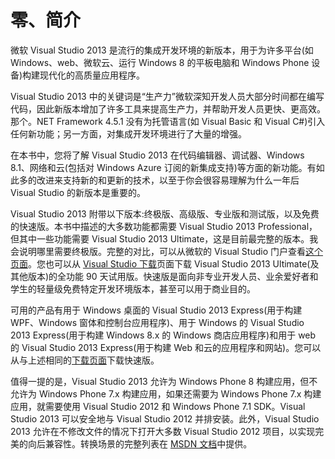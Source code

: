 # 零、简介

微软 Visual Studio 2013 是流行的集成开发环境的新版本，用于为许多平台(如 Windows、web、微软云、运行 Windows 8 的平板电脑和 Windows Phone 设备)构建现代化的高质量应用程序。

Visual Studio 2013 中的关键词是“生产力”微软深知开发人员大部分时间都在编写代码，因此新版本增加了许多工具来提高生产力，并帮助开发人员更快、更高效。那个。NET Framework 4.5.1 没有为托管语言(如 Visual Basic 和 Visual C#)引入任何新功能；另一方面，对集成开发环境进行了大量的增强。

在本书中，您将了解 Visual Studio 2013 在代码编辑器、调试器、Windows 8.1、网络和云(包括对 Windows Azure 订阅的新集成支持)等方面的新功能。有如此多的改进来支持新的和更新的技术，以至于你会很容易理解为什么一年后 Visual Studio 的新版本是重要的。

Visual Studio 2013 附带以下版本:终极版、高级版、专业版和测试版，以及免费的快速版。本书中描述的大多数功能都需要 Visual Studio 2013 Professional，但其中一些功能需要 Visual Studio 2013 Ultimate，这是目前最完整的版本。我会说明哪里需要终极版。完整的对比，可以从微软的 Visual Studio 门户查看[这个页面](http://www.visualstudio.com/products/compare-visual-studio-products-vs)。您也可以从 [Visual Studio 下载](http://www.visualstudio.com/downloads/download-visual-studio-vs)页面下载 Visual Studio 2013 Ultimate(及其他版本)的全功能 90 天试用版。快速版是面向非专业开发人员、业余爱好者和学生的轻量级免费特定开发环境版本，甚至可以用于商业目的。

可用的产品有用于 Windows 桌面的 Visual Studio 2013 Express(用于构建 WPF、Windows 窗体和控制台应用程序)、用于 Windows 的 Visual Studio 2013 Express(用于构建 Windows 8.x 的 Windows 商店应用程序)和用于 web 的 Visual Studio 2013 Express(用于构建 Web 和云的应用程序和网站)。您可以从与上述相同的[下载页面](http://www.visualstudio.com/downloads/download-visual-studio-vs)下载快速版。

值得一提的是，Visual Studio 2013 允许为 Windows Phone 8 构建应用，但不允许为 Windows Phone 7.x 构建应用，如果还需要为 Windows Phone 7.x 构建应用，就需要使用 Visual Studio 2012 和 Windows Phone 7.1 SDK。Visual Studio 2013 可以安全地与 Visual Studio 2012 并排安装。此外，Visual Studio 2013 允许在不修改文件的情况下打开大多数 Visual Studio 2012 项目，以实现完美的向后兼容性。转换场景的完整列表在 [MSDN 文档](http://msdn.microsoft.com/en-us/library/hh266747.aspx)中提供。